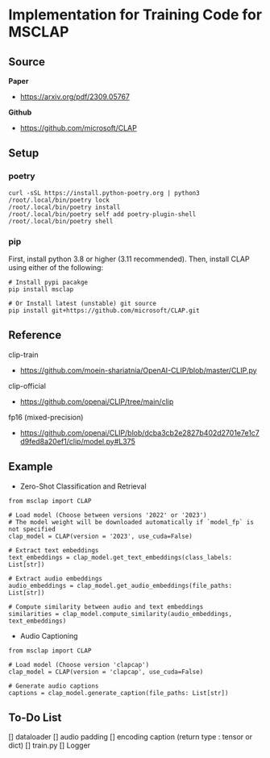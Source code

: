 # Implementation for Training Code for MSCLAP

## Source
**Paper**
- https://arxiv.org/pdf/2309.05767

**Github**
- https://github.com/microsoft/CLAP

## Setup
### poetry
```
curl -sSL https://install.python-poetry.org | python3
/root/.local/bin/poetry lock
/root/.local/bin/poetry install
/root/.local/bin/poetry self add poetry-plugin-shell
/root/.local/bin/poetry shell
```

### pip
First, install python 3.8 or higher (3.11 recommended). Then, install CLAP using either of the following:

```
# Install pypi pacakge
pip install msclap

# Or Install latest (unstable) git source
pip install git+https://github.com/microsoft/CLAP.git
```

## Reference
clip-train
- https://github.com/moein-shariatnia/OpenAI-CLIP/blob/master/CLIP.py

clip-official
- https://github.com/openai/CLIP/tree/main/clip

fp16 (mixed-precision)
- https://github.com/openai/CLIP/blob/dcba3cb2e2827b402d2701e7e1c7d9fed8a20ef1/clip/model.py#L375


## Example

- Zero-Shot Classification and Retrieval

```
from msclap import CLAP

# Load model (Choose between versions '2022' or '2023')
# The model weight will be downloaded automatically if `model_fp` is not specified
clap_model = CLAP(version = '2023', use_cuda=False)

# Extract text embeddings
text_embeddings = clap_model.get_text_embeddings(class_labels: List[str])

# Extract audio embeddings
audio_embeddings = clap_model.get_audio_embeddings(file_paths: List[str])

# Compute similarity between audio and text embeddings 
similarities = clap_model.compute_similarity(audio_embeddings, text_embeddings)
```

- Audio Captioning

```
from msclap import CLAP

# Load model (Choose version 'clapcap')
clap_model = CLAP(version = 'clapcap', use_cuda=False)

# Generate audio captions
captions = clap_model.generate_caption(file_paths: List[str])
```

## To-Do List

[] dataloader
    [] audio padding
    [] encoding caption (return type : tensor or dict)
[] train.py
[] Logger